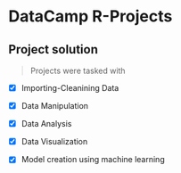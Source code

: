 #  DataCamp R-Projects
## **Project solution** 
>Projects were tasked with 
 
-  [x] Importing-Cleanining Data
-  [x] Data Manipulation
-  [x] Data Analysis
-  [x] Data Visualization
-  [x] Model creation using machine learning 

